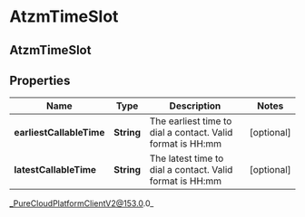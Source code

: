 # AtzmTimeSlot

## AtzmTimeSlot

## Properties

|Name | Type | Description | Notes|
|------------ | ------------- | ------------- | -------------|
| **earliestCallableTime** | **String** | The earliest time to dial a contact. Valid format is HH:mm | [optional] |
| **latestCallableTime** | **String** | The latest time to dial a contact. Valid format is HH:mm | [optional] |



_PureCloudPlatformClientV2@153.0.0_
